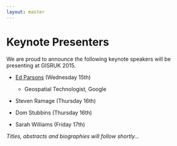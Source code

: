 ```yaml
---
layout: master
---
```


Keynote Presenters
================

We are proud to announce the following keynote speakers will be presenting at GISRUK 2015.

 - [Ed Parsons](http://www.edparsons.com/) (Wednesday 15th)
    - Geospatial Technologist, Google
       
 - Steven Ramage (Thursday 16th)
 
 - Dom Stubbins (Thursday 16th)
 
 - Sarah Williams (Friday 17th)
 
_Titles, abstracts and biographies will follow shortly..._